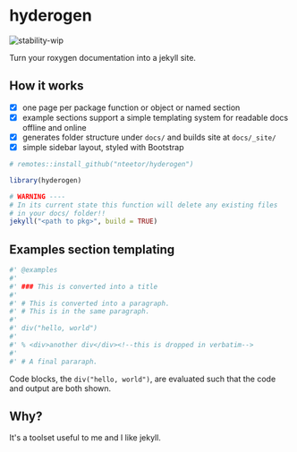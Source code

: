 # hyderogen

![stability-wip](https://img.shields.io/badge/stability-work_in_progress-blue.svg)

Turn your roxygen documentation into a jekyll site.

## How it works

- [x] one page per package function or object or named section
- [x] example sections support a simple templating system for readable docs
  offline and online
- [x] generates folder structure under `docs/` and builds site at `docs/_site/`
- [x] simple sidebar layout, styled with Bootstrap

```R
# remotes::install_github("nteetor/hyderogen")

library(hyderogen)

# WARNING ----
# In its current state this function will delete any existing files
# in your docs/ folder!!
jekyll("<path to pkg>", build = TRUE)
```

## Examples section templating

```R
#' @examples
#'
#' ### This is converted into a title
#'
#' # This is converted into a paragraph.
#' # This is in the same paragraph.
#'
#' div("hello, world")
#'
#' % <div>another div</div><!--this is dropped in verbatim-->
#'
#' # A final pararaph.
```

Code blocks, the `div("hello, world")`, are evaluated such that the code and
output are both shown.

## Why?

It's a toolset useful to me and I like jekyll.
